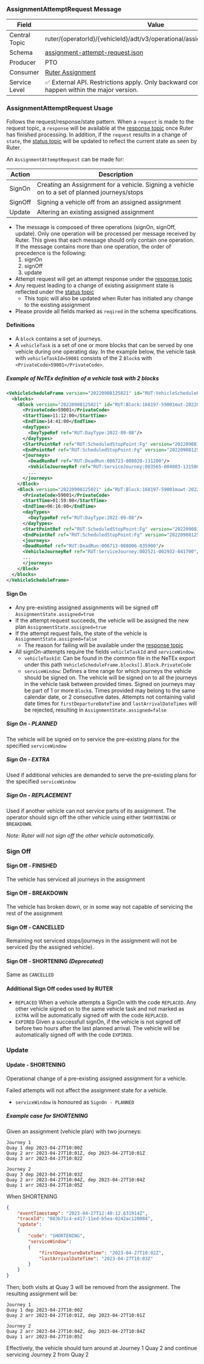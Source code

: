 ### AssignmentAttemptRequest Message
| Field         | Value                                                                                                                    |
|---------------|--------------------------------------------------------------------------------------------------------------------------|
| Central Topic | ruter/{operatorId}/{vehicleId}/adt/v3/operational/assignment/attempt/request                                             |
| Schema        | [ assignment-attempt-request.json ](json-schemas/operational/assignment/attempt/request/assignment-attempt-request.json) |
| Producer      | PTO                                                                                                                      |
| Consumer      | [Ruter Assignment](https://github.com/orgs/RuterNo/teams/assignment)                                                     |
| Service Level | ✅ External API. Restrictions apply. Only backward compatible changes may happen within the major version.                |

### AssignmentAttemptRequest Usage
Follows the request/response/state pattern. When a `request` is made to the request topic, a `response` will be available at the [response topic](../response/assignment-attempt-response.md) once Ruter has finished processing.
In addition, if the `request` results in a change of `state`, the [status topic](../../status/assignment-status.md) will be updated to reflect the current state as seen by Ruter.

An `AssignmentAttemptRequest` can be made for:

| Action  | Description                                                                                   |
|---------|-----------------------------------------------------------------------------------------------|
| SignOn  | Creating an Assignment for a vehicle. Signing a vehicle on to a set of planned journeys/stops |
| SignOff | Signing a vehicle off from an assigned assignment                                             |
| Update  | Altering an existing assigned assignment                                                      |

- The message is composed of three operations (signOn, signOff, update). Only one operation will be processed per message received by Ruter. This gives that each message should only contain one operation. If the message contains more than one operation, the order of precedence is the following:
  1. signOn
  2. signOff
  3. update
- Attempt request will get an attempt response under the [response topic](../response/assignment-attempt-response.md)
- Any request leading to a change of existing assignment state is reflected under the [status topic](../../status/assignment-status.md)
  - This topic will also be updated when Ruter has initiated any change to the existing assignment
- Please provide all fields marked as `reqired` in the schema specifications.


#### Definitions
- A `block` contains a set of journeys.
- A `vehicleTask` is a set of one or more blocks that can be served by one vehicle during one operating day.
  In the example below, the vehicle task with `vehicleTaskId=59001` consists of the 2 `Block`s with `<PrivateCode>59001</PrivateCode>`.

##### Example of NeTEx definition of a vehicle task with 2 blocks
```xml
<VehicleScheduleFrame version="20220908125021" id="RUT:VehicleScheduleFrame:1">
  <blocks>
    <Block version="20220908125021" id="RUT:Block:168197-59001mut-202209081312000">
      <PrivateCode>59001</PrivateCode>
      <StartTime>11:12:00</StartTime>
      <EndTime>14:41:00</EndTime>
      <dayTypes>
        <DayTypeRef ref="RUT:DayType:2022-09-08"/>
      </dayTypes>
      <StartPointRef ref="RUT:ScheduledStopPoint:Fg" version="20220908125021"/>
      <EndPointRef ref="RUT:ScheduledStopPoint:Fg" version="20220908125021"/>
      <journeys>
        <DeadRunRef ref="RUT:DeadRun:006723-008020-131200"/>
        <VehicleJourneyRef ref="RUT:ServiceJourney:003565-004003-131500"/>
        ...
      </journeys>
    </Block>
    <Block version="20220908125021" id="RUT:Block:168197-59001muwt-202209080359000">
      <PrivateCode>59001</PrivateCode>
      <StartTime>01:59:00</StartTime>
      <EndTime>06:16:00</EndTime>
      <dayTypes>
        <DayTypeRef ref="RUT:DayType:2022-09-08"/>
      </dayTypes>
      <StartPointRef ref="RUT:ScheduledStopPoint:Fg" version="20220908125021"/>
      <EndPointRef ref="RUT:ScheduledStopPoint:Fg" version="20220908125021"/>
      <journeys>
      <DeadRunRef ref="RUT:DeadRun:006713-008006-035900"/>
      <VehicleJourneyRef ref="RUT:ServiceJourney:002521-002932-041700"/>
      ...
      </journeys>
    </Block>
  </blocks>
</VehicleScheduleFrame>
```

#### Sign On
- Any pre-existing assigned assignments will be signed off `AssignmentState.assigned=true`
- If the attempt request succeeds, the vehicle will be assigned the new plan `AssignmentState.assigned=true`
- If the attempt request fails, the state of the vehicle is `AssignmentState.assigned=false`
  - The reason for failing will be available under the [response topic](../response/assignment-attempt-response.md)
- All signOn-attempts require the fields `vehicleTaskId` and `serviceWindow`.
  - `vehicleTaskId`: Can be found in the common file in the NeTEx export under this path `VehicleScheduleFrame.blocks[].Block.PrivateCode`
  - `serviceWindow`: Defines a time range for which journeys the vehicle should be signed on.
    The vehicle will be signed on to all the journeys in the vehicle task between provided times.
    Signed on journeys may be part of 1 or more `Block`s.
    Times provided may belong to the same calendar date, or 2 consecutive dates.
    Attempts not containing valid date times for `firstDepartureDateTime` and `lastArrivalDateTimes` will be rejected, resulting in `AssignmentState.assigned=false`

##### Sign On - PLANNED
The vehicle will be signed on to service the pre-existing plans for the specified `serviceWindow`

##### Sign On - EXTRA
Used if additional vehicles are demanded to serve the pre-existing plans for the specified `serviceWindow`

##### Sign On - REPLACEMENT
Used if another vehicle can not service parts of its assignment. 
The operator should sign off the other vehicle using either `SHORTENING` or `BREAKDOWN`.

_Note: Ruter will not sign off the other vehicle automatically._

### Sign Off
#### Sign Off - FINISHED
The vehicle has serviced all journeys in the assignment
#### Sign Off - BREAKDOWN
The vehicle has broken down, or in some way not capable of servicing the rest of the assignment
#### Sign Off - CANCELLED
Remaining not serviced stops/journeys in the assignment will not be serviced (by the assigned vehicle).
#### Sign Off - SHORTENING _(Deprecated)_
Same as `CANCELLED`
#### Additional Sign Off codes used by RUTER
- `REPLACED`
  When a vehicle attempts a SignOn with the code `REPLACED`. Any other vehicle signed on to the same vehicle task and not marked as `EXTRA` will be automatically signed off with the code `REPLACED`.
- `EXPIRED`
  Given a successfull signOn, if the vehicle is not signed off before two hours after the last planned arrival. The vehicle will be automatically signed off with the code `EXPIRED`.

### Update
#### Update - SHORTENING
Operational change of a pre-existing assigned assignment for a vehicle.

Failed attempts will not affect the assignment state for a vehicle.
- `serviceWindow` is honoured as `SignOn - PLANNED`

##### Example case for SHORTENING

Given an assignment (vehicle plan) with two journeys:
```
Journey 1
Quay 1 dep 2023-04-27T10:00Z
Quay 2 arr 2023-04-27T10:01Z, dep 2023-04-27T10:01Z
Quay 3 arr 2023-04-27T10:02Z

Journey 2
Quay 3 dep 2023-04-27T10:03Z
Quay 2 arr 2023-04-27T10:04Z, dep 2023-04-27T10:04Z
Quay 1 arr 2023-04-27T10:05Z
```
When SHORTENING
```json
{
    "eventTimestamp": "2023-04-27T12:40:12.631914Z",
    "traceId": "083b71c4-e417-11ed-b5ea-0242ac120004",
    "update":
    {
        "code": "SHORTENING",
        "serviceWindow":
        {
            "firstDepartureDateTime": "2023-04-27T10:02Z",
            "lastArrivalDateTime": "2023-04-27T10:03Z"
        }
    }
}
```
Then; both visits at Quay 3 will be removed from the assignment.
The resulting assignment will be:
```
Journey 1
Quay 1 dep 2023-04-27T10:00Z
Quay 2 arr 2023-04-27T10:01Z, dep 2023-04-27T10:01Z

Journey 2
Quay 2 arr 2023-04-27T10:04Z, dep 2023-04-27T10:04Z
Quay 1 arr 2023-04-27T10:05Z
```
Effectively, the vehicle should turn around at Journey 1 Quay 2 and continue servicing Journey 2 from Quay 2
